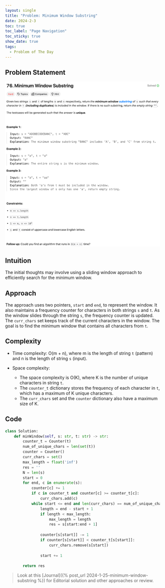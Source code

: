 ```yaml
---
layout: single
title: "Problem: Minimum Window Substring"
date: 2024-2-3
toc: true
toc_label: "Page Navigation"
toc_sticky: true
show_date: true
tags:
  - Problem of The Day
---
```


## Problem Statement

![problem](/assets/images/2024-02-03_18-16-33-podm-problem-76.png)

## Intuition

The initial thoughts may involve using a sliding window approach to efficiently search for the minimum window.

## Approach

The approach uses two pointers, `start` and `end`, to represent the window. It also maintains a frequency counter for characters in both strings `s` and `t`. As the window slides through the string `s`, the frequency counter is updated. The `curr_chars` set keeps track of the current characters in the window. The goal is to find the minimum window that contains all characters from `t`.

## Complexity

- Time complexity:
O(m + n), where m is the length of string `t` (pattern) and n is the length of string `s` (input).

- Space complexity:
  - The space complexity is O(K), where K is the number of unique characters in string `t`.
  - The `counter_t` dictionary stores the frequency of each character in `t`, which has a maximum of K unique characters.
  - The `curr_chars` set and the `counter` dictionary also have a maximum size of K.

## Code

```python
class Solution:
    def minWindow(self, s: str, t: str) -> str:
        counter_t = Counter(t)
        num_of_unique_chars = len(set(t))
        counter = Counter()
        curr_chars = set()
        max_length = float('inf')
        res = ''
        N = len(s)
        start = 0
        for end, c in enumerate(s):
            counter[c] += 1
            if c in counter_t and counter[c] >= counter_t[c]:
                curr_chars.add(c)
            while start <= end and len(curr_chars) == num_of_unique_chars:
                length = end - start + 1
                if length < max_length:
                    max_length = length
                    res = s[start:end + 1]
                
                counter[s[start]] -= 1
                if counter[s[start]] < counter_t[s[start]]:
                    curr_chars.remove(s[start])
                
                start += 1
        
        return res
```

> Look at this [Journal]({% post_url 2024-1-25-minimum-window-substring %}) for Editorial solution and other approaches or review.
